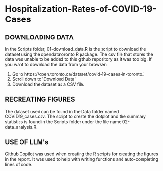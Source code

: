 # Hospitalization-Rates-of-COVID-19-Cases
## DOWNLOADING DATA 
In the Scripts folder, 01-download_data.R is the script to download the dataset using the opendatatoronto R package. The csv file that stores the data was unable to be added to this github repository as it was too big. If you want to download the data from your browser:
1. Go to https://open.toronto.ca/dataset/covid-19-cases-in-toronto/.
2. Scroll down to 'Download Data'
3. Download the dataset as a CSV file.

## RECREATING FIGURES
The dataset used can be found in the Data folder named COVID19_cases.csv. The script to create the dotplot and the summary statistics is found in the Scripts folder under the file name 02-data_analysis.R.

## USE OF LLM's 
Github Copilot was used when creating the R scripts for creating the figures in the report. It was used to help with writing functions and auto-completing lines of code.
